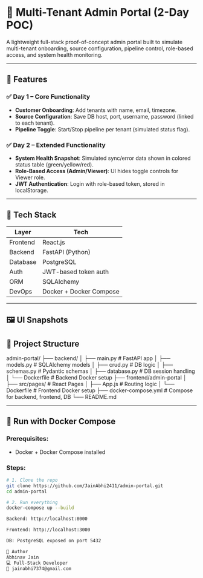 # 🧪 Multi-Tenant Admin Portal (2-Day POC)

A lightweight full-stack proof-of-concept admin portal built to simulate multi-tenant onboarding, source configuration, pipeline control, role-based access, and system health monitoring.

---

## 🚀 Features

### ✅ Day 1 – Core Functionality
- **Customer Onboarding**: Add tenants with name, email, timezone.
- **Source Configuration**: Save DB host, port, username, password (linked to each tenant).
- **Pipeline Toggle**: Start/Stop pipeline per tenant (simulated status flag).

### ✅ Day 2 – Extended Functionality
- **System Health Snapshot**: Simulated sync/error data shown in colored status table (green/yellow/red).
- **Role-Based Access (Admin/Viewer)**: UI hides toggle controls for Viewer role.
- **JWT Authentication**: Login with role-based token, stored in localStorage.

---

## 🧰 Tech Stack

| Layer         | Tech                        |
|--------------|-----------------------------|
| Frontend     | React.js                    |
| Backend      | FastAPI (Python)            |
| Database     | PostgreSQL                  |
| Auth         | JWT-based token auth        |
| ORM          | SQLAlchemy                  |
| DevOps       | Docker + Docker Compose     |

---

## 🖼️ UI Snapshots



## 📁 Project Structure

admin-portal/
├── backend/
│ ├── main.py # FastAPI app
│ ├── models.py # SQLAlchemy models
│ ├── crud.py # DB logic
│ ├── schemas.py # Pydantic schemas
│ ├── database.py # DB session handling
│ └── Dockerfile # Backend Docker setup
├── frontend/admin-portal
│ ├── src/pages/ # React Pages
│ ├── App.js # Routing logic
│ └── Dockerfile # Frontend Docker setup
├── docker-compose.yml # Compose for backend, frontend, DB
└── README.md

---

## 🐳 Run with Docker Compose

### Prerequisites:
- Docker + Docker Compose installed

### Steps:
```bash
# 1. Clone the repo
git clone https://github.com/JainAbhi2411/admin-portal.git
cd admin-portal

# 2. Run everything
docker-compose up --build

Backend: http://localhost:8000

Frontend: http://localhost:3000

DB: PostgreSQL exposed on port 5432

🙌 Author
Abhinav Jain
💻 Full-Stack Developer
📧 jainabhi7374@gmail.com

